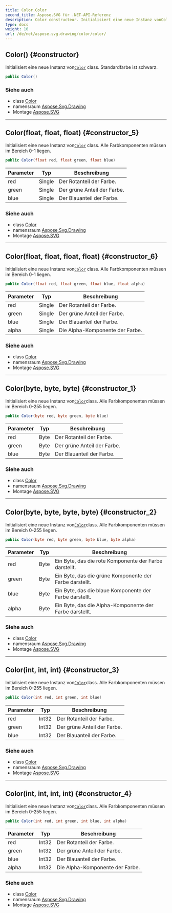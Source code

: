 ```yaml
---
title: Color.Color
second_title: Aspose.SVG für .NET-API-Referenz
description: Color constructeur. Initialisiert eine neue Instanz vonColor class. Standardfarbe ist schwarz.
type: docs
weight: 10
url: /de/net/aspose.svg.drawing/color/color/
---
```

## Color() {#constructor}

Initialisiert eine neue Instanz von[`Color`](../) class. Standardfarbe ist schwarz.

```csharp
public Color()
```

### Siehe auch

* class [Color](../)
* namensraum [Aspose.Svg.Drawing](../../color/)
* Montage [Aspose.SVG](../../../)

---

## Color(float, float, float) {#constructor_5}

Initialisiert eine neue Instanz von[`Color`](../) class. Alle Farbkomponenten müssen im Bereich 0-1 liegen.

```csharp
public Color(float red, float green, float blue)
```

| Parameter | Typ | Beschreibung |
| --- | --- | --- |
| red | Single | Der Rotanteil der Farbe. |
| green | Single | Der grüne Anteil der Farbe. |
| blue | Single | Der Blauanteil der Farbe. |

### Siehe auch

* class [Color](../)
* namensraum [Aspose.Svg.Drawing](../../color/)
* Montage [Aspose.SVG](../../../)

---

## Color(float, float, float, float) {#constructor_6}

Initialisiert eine neue Instanz von[`Color`](../) class. Alle Farbkomponenten müssen im Bereich 0-1 liegen.

```csharp
public Color(float red, float green, float blue, float alpha)
```

| Parameter | Typ | Beschreibung |
| --- | --- | --- |
| red | Single | Der Rotanteil der Farbe. |
| green | Single | Der grüne Anteil der Farbe. |
| blue | Single | Der Blauanteil der Farbe. |
| alpha | Single | Die Alpha-Komponente der Farbe. |

### Siehe auch

* class [Color](../)
* namensraum [Aspose.Svg.Drawing](../../color/)
* Montage [Aspose.SVG](../../../)

---

## Color(byte, byte, byte) {#constructor_1}

Initialisiert eine neue Instanz von[`Color`](../)class. Alle Farbkomponenten müssen im Bereich 0-255 liegen.

```csharp
public Color(byte red, byte green, byte blue)
```

| Parameter | Typ | Beschreibung |
| --- | --- | --- |
| red | Byte | Der Rotanteil der Farbe. |
| green | Byte | Der grüne Anteil der Farbe. |
| blue | Byte | Der Blauanteil der Farbe. |

### Siehe auch

* class [Color](../)
* namensraum [Aspose.Svg.Drawing](../../color/)
* Montage [Aspose.SVG](../../../)

---

## Color(byte, byte, byte, byte) {#constructor_2}

Initialisiert eine neue Instanz von[`Color`](../)class. Alle Farbkomponenten müssen im Bereich 0-255 liegen.

```csharp
public Color(byte red, byte green, byte blue, byte alpha)
```

| Parameter | Typ | Beschreibung |
| --- | --- | --- |
| red | Byte | Ein Byte, das die rote Komponente der Farbe darstellt. |
| green | Byte | Ein Byte, das die grüne Komponente der Farbe darstellt. |
| blue | Byte | Ein Byte, das die blaue Komponente der Farbe darstellt. |
| alpha | Byte | Ein Byte, das die Alpha-Komponente der Farbe darstellt. |

### Siehe auch

* class [Color](../)
* namensraum [Aspose.Svg.Drawing](../../color/)
* Montage [Aspose.SVG](../../../)

---

## Color(int, int, int) {#constructor_3}

Initialisiert eine neue Instanz von[`Color`](../)class. Alle Farbkomponenten müssen im Bereich 0-255 liegen.

```csharp
public Color(int red, int green, int blue)
```

| Parameter | Typ | Beschreibung |
| --- | --- | --- |
| red | Int32 | Der Rotanteil der Farbe. |
| green | Int32 | Der grüne Anteil der Farbe. |
| blue | Int32 | Der Blauanteil der Farbe. |

### Siehe auch

* class [Color](../)
* namensraum [Aspose.Svg.Drawing](../../color/)
* Montage [Aspose.SVG](../../../)

---

## Color(int, int, int, int) {#constructor_4}

Initialisiert eine neue Instanz von[`Color`](../)class. Alle Farbkomponenten müssen im Bereich 0-255 liegen.

```csharp
public Color(int red, int green, int blue, int alpha)
```

| Parameter | Typ | Beschreibung |
| --- | --- | --- |
| red | Int32 | Der Rotanteil der Farbe. |
| green | Int32 | Der grüne Anteil der Farbe. |
| blue | Int32 | Der Blauanteil der Farbe. |
| alpha | Int32 | Die Alpha-Komponente der Farbe. |

### Siehe auch

* class [Color](../)
* namensraum [Aspose.Svg.Drawing](../../color/)
* Montage [Aspose.SVG](../../../)



